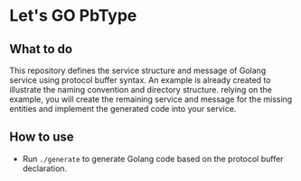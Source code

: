 # Let's GO PbType


## What to do
This repository defines the  service structure and message of Golang service using protocol buffer syntax.
An example is already created to illustrate the naming convention and directory structure. relying on the example,
you will create the remaining service and message for the missing entities and implement the generated code into your service.


## How to use
- Run `./generate` to generate Golang code based on the protocol buffer declaration.